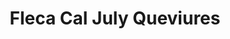---
title: "Fleca Cal July Queviures"
url: /fondarella/fleca-cal-july-queviures/
shop: Lebensmittel
---